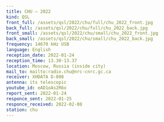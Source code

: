 ```yaml
---
title: CHU — 2022
kind: QSL
front_full: /assets/qsl/2022/chu/full/chu_2022_front.jpg
back_full: /assets/qsl/2022/chu/full/chu_2022_back.jpg
front_small: /assets/qsl/2022/chu/small/chu_2022_front.jpg
back_small: /assets/qsl/2022/chu/small/chu_2022_back.jpg
frequency: 14670 kHz USB
language: English
reception_date: 2022-01-24
reception_time: 13.30-13.37
location: Moscow, Russia (inside city)
mail_to: mailto:radio.chu@nrc-cnrc.gc.ca
receiver: XHDATA D-808
antenna: its telescopic
youtube_id: eAD1oAs2R6o
report_sent: 2022-01-24
responce_sent: 2022-01-25
responce_received: 2022-02-08
station: chu
---
```


